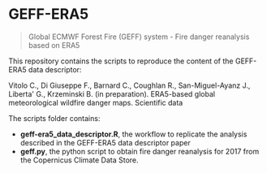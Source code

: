 # GEFF-ERA5
> Global ECMWF Forest Fire (GEFF) system - Fire danger reanalysis based on ERA5

This repository contains the scripts to reproduce the content of the GEFF-ERA5 data descriptor:

Vitolo C., Di Giuseppe F., Barnard C., Coughlan R., San-Miguel-Ayanz J., Liberta' G., Krzeminski B. (in preparation). ERA5-based global meteorological wildfire danger maps. Scientific data

The scripts folder contains:

  - **geff-era5_data_descriptor.R**, the workflow to replicate the analysis described in the GEFF-ERA5 data descriptor paper
  - **geff.py**, the python script to obtain fire danger reanalysis for 2017 from the Copernicus Climate Data Store.

